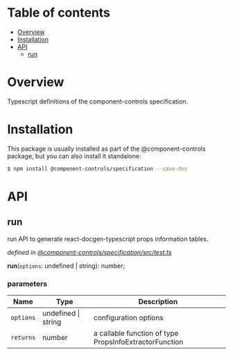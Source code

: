 # Table of contents

-   [Overview](#overview)
-   [Installation](#installation)
-   [API](#api)
    -   [run](#run)

# Overview

Typescript definitions of the component-controls specification.

# Installation

This package is usually installed as part of the @component-controls package, but you can also install it standalone:

```bash
$ npm install @component-controls/specification --save-dev
```

# API

<tsdoc-typescript entry="./src/test.ts"/>

<!-- START-TSDOC-TYPESCRIPT -->

## run

run API to generate react-docgen-typescript props information tables.

_defined in [@component-controls/specification/src/test.ts](https://github.com/ccontrols/component-controls/tree/master/core/specification/src/test.ts#L6)_

**run**(`options`: undefined | string): number;

### parameters

| Name      | Type                | Description                                             |
| --------- | ------------------- | ------------------------------------------------------- |
| `options` | undefined \| string | configuration options                                   |
| `returns` | number              | a callable function of type PropsInfoExtractorFunction  |

<!-- END-TSDOC-TYPESCRIPT -->
